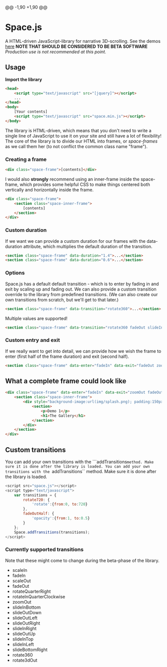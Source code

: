 @@ -1,90 +1,90 @@
# Space.js
A HTML-driven JavaScript-library for narrative 3D-scrolling.
See the demos [here](http://www.slashie.org/space.js/)
**NOTE THAT SHOULD BE CONSIDERED TO BE BETA SOFTWARE**
*Production use is not recommended at this point.*
## Usage
**Import the library**
```html
<head>
	<script type="text/javascript" src="[jquery]"></script>
	...
</head>
<body>
	[Your contents]
	<script type="text/javascript" src="space.min.js"></script>
</body>
```
The library is HTML-driven, which means that you don't need to write a single line of JavaScript to use it on your site and still have a lot of flexibility!
The core of the library is to divide our HTML into frames, or *space-frames* as we call them her (to not conflict the common class name "frame").
### Creating a frame
```html
<div class="space-frame">[contents]</div>
```
I would also **strongly** recommend using an inner-frame inside the space-frame, which provides some helpful CSS to make things centered both vertically and horizontally inside the frame.
```html
<div class="space-frame">
	<section class="space-inner-frame">
		[contents]
	</section>
</div>
```
### Custom duration
If we want we can provide a custom duration for our frames with the data-duration attribute, which multiplies the default duration of the transition.
```html
<section class="space-frame" data-duration="1.4">...</section>
<section class="space-frame" data-duration="0.6">...</section>
```
### Options
Space.js has a default default transition - which is to enter by fading in and exit by scaling up and fading out. We can also provide a custom transition override to the library from predefined transitions. (We can also create our own transitions from scratch, but we'll get to that later.)
```html
<section class="space-frame" data-transition="rotate360">...</section>
```
Multiple values are supported!
```html
<section class="space-frame" data-transition="rotate360 fadeOut slideInLeft">...</section>
```
### Custom entry and exit
If we really want to get into detail, we can provide how we wish the frame to enter (first half of the frame duration) and exit (second half).
```html
<section class="space-frame" data-enter="fadeIn" data-exit="fadeOut zoomOut">...</section>
```
## What a complete frame could look like
```html
<div class="space-frame" data-enter="fadeIn" data-exit="zoomOut fadeOut" data-duration="1.3">
	<section class="space-inner-frame">
		<div style="background-image:url(img/splash.png); padding:150px 200px;" class="bg">
			<section>
				<p>Demo 1</p>
				<h1>The Gallery</h1>
			</section>
		</div>
	</section>
</div>
```

## Custom transitions
You can add your own transitions with the ```addTransitions`` method. Make sure it is done after the library is loaded.
You can add your own transitions with the  ``addTransitions`` method. Make sure it is done after the library is loaded.

```javascript
<script src="space.js"></script>
<script type="text/javascript">
	var transitions = {
		rotate720: {
			'rotate':{from:0, to:720}
		},
		fadeOutHalf: {
			'opacity':{from:1, to:0.5}
		}
	};
	Space.addTransitions(transitions);
</script>
```
### Currently supported transitions
Note that these might come to change during the beta-phase of the library.
- scaleIn
- fadeIn
- scaleOut
- fadeOut
- rotateQuarterRight
- rotateInQuarterClockwise
- zoomOut
- slideInBottom
- slideOutDown
- slideOutLeft
- slideOutRight
- slideInRight
- slideOutUp
- slideInTop
- slideInLeft
- slideBottomRight
- rotate360
- rotate3dOut
